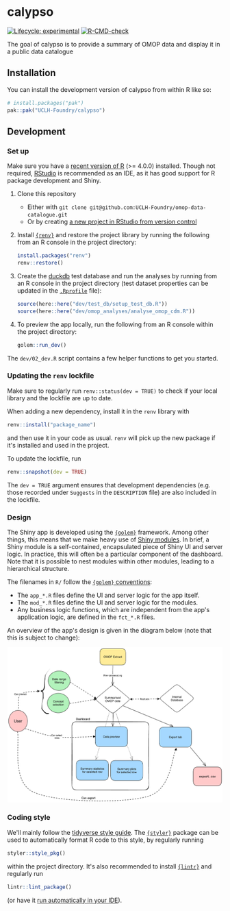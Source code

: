 # calypso

<!-- badges: start -->
[![Lifecycle: experimental](https://img.shields.io/badge/lifecycle-experimental-orange.svg)](https://lifecycle.r-lib.org/articles/stages.html#experimental)
[![R-CMD-check](https://github.com/UCLH-Foundry/omop-data-catalogue/actions/workflows/R-CMD-check.yaml/badge.svg)](https://github.com/UCLH-Foundry/omop-data-catalogue/actions/workflows/R-CMD-check.yaml)
<!-- badges: end -->

The goal of calypso is to provide a summary of OMOP data and display it in a public data catalogue

## Installation

You can install the development version of calypso from within R like so:

```r
# install.packages("pak")
pak::pak("UCLH-Foundry/calypso")
```

## Development

### Set up

Make sure you have a [recent version of R](https://cloud.r-project.org/) (>= 4.0.0) installed.
Though not required, [RStudio](https://www.rstudio.com/products/rstudio/download/) is recommended as an IDE,
as it has good support for R package development and Shiny.

1. Clone this repository

    - Either with `git clone git@github.com:UCLH-Foundry/omop-data-catalogue.git`
    - Or by creating [a new project in RStudio from version control](https://docs.posit.co/ide/user/ide/guide/tools/version-control.html#creating-a-new-project-based-on-a-remote-git-or-subversion-repository)

2. Install [`{renv}`](https://rstudio.github.io/renv/index.html) and restore the project library by running the following from an R console in the project directory:

    ```r
    install.packages("renv")
    renv::restore()
    ```
3. Create the [duckdb](https://github.com/duckdb/duckdb) test database and run the analyses by running from an R console in the project directory (test dataset properties can be updated in the [`.Rprofile`](https://github.com/UCLH-Foundry/omop-data-catalogue/blob/main/.Rprofile) file):

    ```r
    source(here::here("dev/test_db/setup_test_db.R"))
    source(here::here("dev/omop_analyses/analyse_omop_cdm.R"))
    ```

4. To preview the app locally, run the following from an R console within the project directory:

    ```r
    golem::run_dev()
    ```

The `dev/02_dev.R` script contains a few helper functions to get you started.

### Updating the `renv` lockfile

Make sure to regularly run `renv::status(dev = TRUE)` to check if your local library and the lockfile
are up to date.

When adding a new dependency, install it in the `renv` library with

```r
renv::install("package_name")
```

and then use it in your code as usual.
`renv` will pick up the new package if it's installed and used in the project.

To update the lockfile, run

```r
renv::snapshot(dev = TRUE)
```

The `dev = TRUE` argument ensures that development dependencies (e.g. those recorded under
`Suggests` in the `DESCRIPTION` file) are also included in the lockfile.
 
### Design

The Shiny app is developed using the [`{golem}`](https://engineering-shiny.org/golem.html) framework.
Among other things, this means that we make heavy use of [Shiny modules](https://mastering-shiny.org/scaling-modules.html).
In brief, a Shiny module is a self-contained, encapsulated piece of Shiny UI and server logic.
In practice, this will often be a particular component of the dashboard.
Note that it is possible to nest modules within other modules, leading to a hierarchical structure.

The filenames in `R/` follow the [`{golem}` conventions](https://engineering-shiny.org/golem.html#understanding-golem-app-structure):

* The `app_*.R` files define the UI and server logic for the app itself.
* The `mod_*.R` files define the UI and server logic for the modules.
* Any business logic functions, which are independent from the app's application logic, are defined in the `fct_*.R` files.

An overview of the app's design is given in the diagram below (note that this is subject to change):

![](./dev/design/omop-data-catalogue-design.png)

### Coding style

We'll mainly follow the [tidyverse style guide](https://style.tidyverse.org/).
The [`{styler}`](https://styler.r-lib.org/index.html) package can be used to automatically format R code to this style,
by regularly running

```r
styler::style_pkg()
```

within the project directory.
It's also recommended to install [`{lintr}`](https://github.com/r-lib/lintr) and regularly run

```r
lintr::lint_package()
```

(or have it [run automatically in your IDE](https://lintr.r-lib.org/articles/editors.html)).
